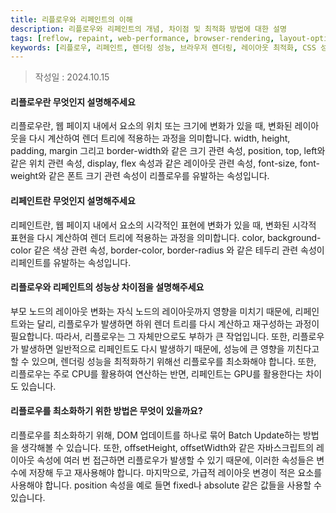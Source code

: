 ```yaml
---
title: 리플로우와 리페인트의 이해
description: 리플로우와 리페인트의 개념, 차이점 및 최적화 방법에 대한 설명
tags: [reflow, repaint, web-performance, browser-rendering, layout-optimization, css-performance, dom-manipulation, rendering-optimization]
keywords: [리플로우, 리페인트, 렌더링 성능, 브라우저 렌더링, 레이아웃 최적화, CSS 성능, DOM 조작, 성능 최적화]
---
```


>작성일 : 2024.10.15

#### 리플로우란 무엇인지 설명해주세요
리플로우란, 웹 페이지 내에서 요소의 위치 또는 크기에 변화가 있을 때, 변화된 레이아웃을 다시 계산하여 렌더 트리에 적용하는 과정을 의미합니다. width, height, padding, margin 그리고 border-width와 같은 크기 관련 속성, position, top, left와 같은 위치 관련 속성, display, flex 속성과 같은 레이아웃 관련 속성, font-size, font-weight와 같은 폰트 크기 관련 속성이 리플로우를 유발하는 속성입니다. 
#### 리페인트란 무엇인지 설명해주세요
리페인트란, 웹 페이지 내에서 요소의 시각적인 표현에 변화가 있을 때, 변화된 시각적 표현을 다시 계산하여 렌더 트리에 적용하는 과정을 의미합니다. color, background-color 같은 색상 관련 속성, border-color, border-radius 와 같은 테두리 관련 속성이 리페인트를 유발하는 속성입니다. 
#### 리플로우와 리페인트의 성능상 차이점을 설명해주세요
부모 노드의 레이아웃 변화는 자식 노드의 레이아웃까지 영향을 미치기 때문에, 리페인트와는 달리, 리플로우가 발생하면 하위 렌더 트리를 다시 계산하고 재구성하는 과정이 필요합니다. 따라서, 리플로우는 그 자체만으로도 부하가 큰 작업입니다. 또한, 리플로우가 발생하면 일반적으로 리페인트도 다시 발생하기 때문에, 성능에 큰 영향을 끼친다고 할 수 있으며, 렌더링 성능을 최적화하기 위해선 리플로우를 최소화해야 합니다. 또한, 리플로우는 주로 CPU를 활용하여 연산하는 반면, 리페인트는 GPU를 활용한다는 차이도 있습니다. 

#### 리플로우를 최소화하기 위한 방법은 무엇이 있을까요?
리플로우를 최소화하기 위해, DOM 업데이트를 하나로 묶어 Batch Update하는 방법을 생각해볼 수 있습니다. 또한, offsetHeight, offsetWidth와 같은 자바스크립트의 레이아웃 속성에 여러 번 접근하면 리플로우가 발생할 수 있기 때문에, 이러한 속성들은 변수에 저장해 두고 재사용해야 합니다. 마지막으로, 가급적 레이아웃 변경이 적은 요소를 사용해야 합니다. position 속성을 예로 들면 fixed나 absolute 같은 값들을 사용할 수 있습니다.